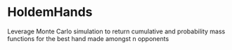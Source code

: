 # HoldemHands
Leverage Monte Carlo simulation to return cumulative and probability mass functions for the best hand made amongst n opponents
